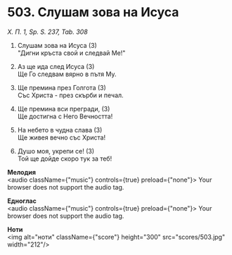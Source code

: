 # 503. Слушам зова на Исуса

_Х. П. 1, Sp. S. 237, Tab. 308_

1. Слушам зова на Исуса (3)  
"Дигни кръста свой и следвай Ме!"

2. Аз ще ида след Исуса (3)  
Ще Го следвам вярно в пътя Му.  

3. Ще премина през Голгота (3)  
Със Христа - през скърби и печал.  

4. Ще премина вси прегради, (3)  
Ще достигна с Него Вечността!

5. На небето в чудна слава (3)  
Ще живея вечно със Христа!

6. Душо моя, укрепи се! (3)  
Той ще дойде скоро тук за теб!

**Мелодия**  
<audio className={"music"} controls={true} preload={"none"}>
    <source src="mp3/503.mp3" type="audio/mpeg"/>
    Your browser does not support the audio tag.
</audio>

**Едноглас**  
<audio className={"music"} controls={true} preload={"none"}>
    <source src="transp/503.mp3" type="audio/mpeg"/>
    Your browser does not support the audio tag.
</audio>

**Ноти**  
<img alt="ноти" className={"score"} height="300" src="scores/503.jpg" width="212"/>

